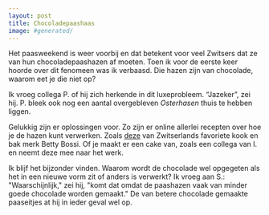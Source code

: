 ```yaml
---
layout: post
title: Chocoladepaashaas
image: #generated/
---
```


Het paasweekend is weer voorbij en dat betekent voor veel Zwitsers dat ze van hun chocoladepaashazen af moeten. Toen ik voor de eerste keer hoorde over dit fenomeen was ik verbaasd. Die hazen zijn van chocolade, waarom eet je die niet op?

Ik vroeg collega P. of hij zich herkende in dit luxeprobleem. “Jazeker”, zei hij. P. bleek ook nog een aantal overgebleven _Osterhasen_ thuis te hebben liggen.

Gelukkig zijn er oplossingen voor. Zo zijn er online allerlei recepten over hoe je de hazen kunt verwerken. Zoals [deze](https://www.bettybossi.ch/de/Magazin/Display/1067000/Osterhasen-verwerten-die-besten-Tipps-und-Tricks) van Zwitserlands favoriete kook en bak merk Betty Bossi. Of je maakt er een cake van, zoals een collega van I. en neemt deze mee naar het werk.

Ik blijf het bijzonder vinden. Waarom wordt de chocolade wel opgegeten als het in een nieuwe vorm zit of anders is verwerkt? Ik vroeg aan S.: "Waarschijnlijk," zei hij, "komt dat omdat de paashazen vaak van minder goede chocolade worden gemaakt." De van betere chocolade gemaakte paaseitjes at hij in ieder geval wel op.
